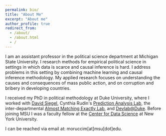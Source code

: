 ```yaml
---
permalink: bio/
title: "About Me"
excerpt: "About me"
author_profile: true
redirect_from:
  - /about/
  - /about.html
  - /
---
```


I am an assistant professor in the political science department at Michigan State University. I research methods for empirical political science in settings in which data is scarce and causal inference is hard. I address problems in this setting by combining machine learning and causal inference methodology. My applied research focuses on understanding the causes and consequences of mass public action, and on corruption and bribery in developing countries.  

I received my PhD in political methodology at Duke University, where I worked with [David Siegel](https://sites.duke.edu/daveasiegel/), Cynthia Rudin's [Prediction Analysis Lab](https://users.cs.duke.edu/~cynthia/lab.html), the inter-departmental [Almost Matching Exactly Lab](https://almostmatchingexactly.github.io/), and [Devlab@Duke](https://www.devlabduke.com/). Before joining MSU I was a faculty fellow at the [Center for Data Science](https://cds.nyu.edu/) at New York University.

I can be reached via email at: moruccim[at]msu[dot]edu.
